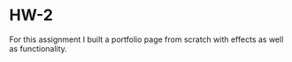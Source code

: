 # HW-2

For this assignment I built a portfolio page from scratch with effects as well as functionality.
